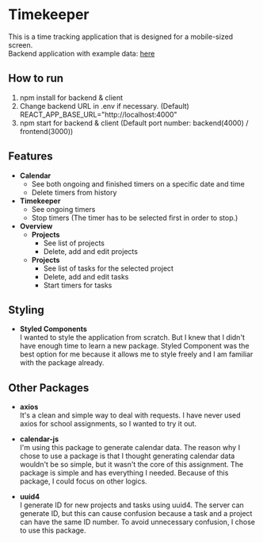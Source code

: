 # Timekeeper

This is a time tracking application that is designed for a mobile-sized screen.<br />
Backend application with example data: [here](https://github.com/SparklingRaindrop/timer-tracker-server)

## How to run
1. npm install for backend & client
2. Change backend URL in .env if necessary. (Default) REACT_APP_BASE_URL="http://localhost:4000"<br>
3. npm start for backend & client (Default port number: backend(4000) / frontend(3000))

## Features
- **Calendar**<br />
    - See both ongoing and finished timers on a specific date and time
    - Delete timers from history
- **Timekeeper**<br />
    - See ongoing timers
    - Stop timers (The timer has to be selected first in order to stop.)
- **Overview**<br />
    - **Projects**
        - See list of projects
        - Delete, add and edit projects
    - **Projects**
        - See list of tasks for the selected project
        - Delete, add and edit tasks
        - Start timers for tasks

## Styling

- **Styled Components**<br />
I wanted to style the application from scratch.
But I knew that I didn't have enough time to learn a new package.
Styled Component was the best option for me 
because it allows me to style freely and I am familiar with the package already.

## Other Packages

- **axios**<br />
It's a clean and simple way to deal with requests. I have never used axios for school assignments, so I wanted to try it out.

- **calendar-js**<br />
I'm using this package to generate calendar data. The reason why I chose to use a package is that I thought generating calendar data wouldn't be so simple, but it wasn't the core of this assignment. The package is simple and has everything I needed. Because of this package, I could focus on other logics.

- **uuid4**<br />
I generate ID for new projects and tasks using uuid4. The server can generate ID, but this can cause confusion because a task and a project can have the same ID number. To avoid unnecessary confusion, I chose to use this package.
